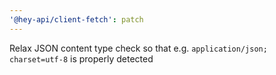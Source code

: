 ```yaml
---
'@hey-api/client-fetch': patch
---
```


Relax JSON content type check so that e.g. `application/json; charset=utf-8` is properly detected
